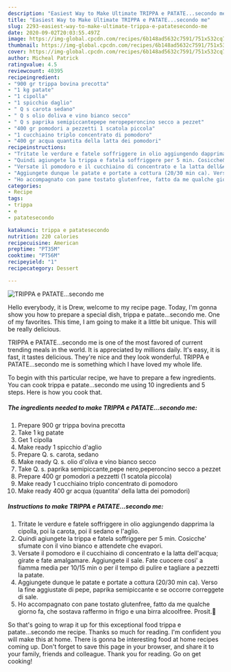 ```yaml
---
description: "Easiest Way to Make Ultimate TRIPPA e PATATE...secondo me"
title: "Easiest Way to Make Ultimate TRIPPA e PATATE...secondo me"
slug: 2293-easiest-way-to-make-ultimate-trippa-e-patatesecondo-me
date: 2020-09-02T20:03:55.497Z
image: https://img-global.cpcdn.com/recipes/6b148ad5632c7591/751x532cq70/trippa-e-patatesecondo-me-recipe-main-photo.jpg
thumbnail: https://img-global.cpcdn.com/recipes/6b148ad5632c7591/751x532cq70/trippa-e-patatesecondo-me-recipe-main-photo.jpg
cover: https://img-global.cpcdn.com/recipes/6b148ad5632c7591/751x532cq70/trippa-e-patatesecondo-me-recipe-main-photo.jpg
author: Micheal Patrick
ratingvalue: 4.5
reviewcount: 40395
recipeingredient:
- "900 gr trippa bovina precotta"
- "1 kg patate"
- "1 cipolla"
- "1 spicchio daglio"
- " Q s carota sedano"
- " Q s olio doliva e vino bianco secco"
- " Q s paprika semipiccantepepe neropeperoncino secco a pezzet"
- "400 gr pomodori a pezzetti 1 scatola piccola"
- "1 cucchiaino triplo concentrato di pomodoro"
- "400 gr acqua quantita della latta dei pomodori"
recipeinstructions:
- "Tritate le verdure e fatele soffriggere in olio aggiungendo dapprima la cipolla, poi la carota, poi il sedano e l&#39;aglio."
- "Quindi agiungete la trippa e fatela soffriggere per 5 min. Cosicche&#39; sfumate con il vino bianco e attendete che evapori."
- "Versate il pomodoro e il cucchiaino di concentrato e la latta dell&#39;acqua; girate e fate amalgamare. Aggiungete il sale. Fate cuocere cosi&#39; a fiamma media per 10/15 min o per il tempo di pulire e tagliare a pezzetti la patate."
- "Aggiungete dunque le patate e portate a cottura (20/30 min ca). Verso la fine aggiustate di pepe, paprika semipiccante e se occorre correggete di sale."
- "Ho accompagnato con pane tostato glutenfree, fatto da me qualche giorno fa, che sostava raffermo in frigo e una birra alcoolfree. Prosit.🍻"
categories:
- Recipe
tags:
- trippa
- e
- patatesecondo

katakunci: trippa e patatesecondo 
nutrition: 220 calories
recipecuisine: American
preptime: "PT35M"
cooktime: "PT56M"
recipeyield: "1"
recipecategory: Dessert

---
```



![TRIPPA e PATATE...secondo me](https://img-global.cpcdn.com/recipes/6b148ad5632c7591/751x532cq70/trippa-e-patatesecondo-me-recipe-main-photo.jpg)

Hello everybody, it is Drew, welcome to my recipe page. Today, I'm gonna show you how to prepare a special dish, trippa e patate...secondo me. One of my favorites. This time, I am going to make it a little bit unique. This will be really delicious.



TRIPPA e PATATE...secondo me is one of the most favored of current trending meals in the world. It is appreciated by millions daily. It's easy, it is fast, it tastes delicious. They're nice and they look wonderful. TRIPPA e PATATE...secondo me is something which I have loved my whole life.


To begin with this particular recipe, we have to prepare a few ingredients. You can cook trippa e patate...secondo me using 10 ingredients and 5 steps. Here is how you cook that.

<!--inarticleads1-->

##### The ingredients needed to make TRIPPA e PATATE...secondo me:

1. Prepare 900 gr trippa bovina precotta
1. Take 1 kg patate
1. Get 1 cipolla
1. Make ready 1 spicchio d&#39;aglio
1. Prepare  Q. s. carota, sedano
1. Make ready  Q. s. olio d&#39;oliva e vino bianco secco
1. Take  Q. s. paprika semipiccante,pepe nero,peperoncino secco a pezzet
1. Prepare 400 gr pomodori a pezzetti (1 scatola piccola)
1. Make ready 1 cucchiaino triplo concentrato di pomodoro
1. Make ready 400 gr acqua (quantita&#39; della latta dei pomodori)




<!--inarticleads2-->

##### Instructions to make TRIPPA e PATATE...secondo me:

1. Tritate le verdure e fatele soffriggere in olio aggiungendo dapprima la cipolla, poi la carota, poi il sedano e l&#39;aglio.
1. Quindi agiungete la trippa e fatela soffriggere per 5 min. Cosicche&#39; sfumate con il vino bianco e attendete che evapori.
1. Versate il pomodoro e il cucchiaino di concentrato e la latta dell&#39;acqua; girate e fate amalgamare. Aggiungete il sale. Fate cuocere cosi&#39; a fiamma media per 10/15 min o per il tempo di pulire e tagliare a pezzetti la patate.
1. Aggiungete dunque le patate e portate a cottura (20/30 min ca). Verso la fine aggiustate di pepe, paprika semipiccante e se occorre correggete di sale.
1. Ho accompagnato con pane tostato glutenfree, fatto da me qualche giorno fa, che sostava raffermo in frigo e una birra alcoolfree. Prosit.🍻




So that's going to wrap it up for this exceptional food trippa e patate...secondo me recipe. Thanks so much for reading. I'm confident you will make this at home. There is gonna be interesting food at home recipes coming up. Don't forget to save this page in your browser, and share it to your family, friends and colleague. Thank you for reading. Go on get cooking!
